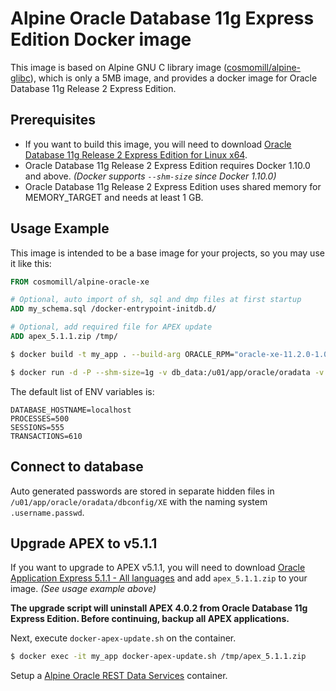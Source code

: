 Alpine Oracle Database 11g Express Edition Docker image
=======================================================

This image is based on Alpine GNU C library image ([cosmomill/alpine-glibc](https://hub.docker.com/r/cosmomill/alpine-glibc/)), which is only a 5MB image, and provides a docker image for Oracle Database 11g Release 2 Express Edition.

Prerequisites
-------------

- If you want to build this image, you will need to download [Oracle Database 11g Release 2 Express Edition for Linux x64](http://www.oracle.com/technetwork/database/database-technologies/express-edition/downloads/index.html).
- Oracle Database 11g Release 2 Express Edition requires Docker 1.10.0 and above. *(Docker supports ```--shm-size``` since Docker 1.10.0)*
- Oracle Database 11g Release 2 Express Edition uses shared memory for MEMORY_TARGET and needs at least 1 GB.

Usage Example
-------------

This image is intended to be a base image for your projects, so you may use it like this:

```Dockerfile
FROM cosmomill/alpine-oracle-xe

# Optional, auto import of sh, sql and dmp files at first startup
ADD my_schema.sql /docker-entrypoint-initdb.d/

# Optional, add required file for APEX update
ADD apex_5.1.1.zip /tmp/
```

```sh
$ docker build -t my_app . --build-arg ORACLE_RPM="oracle-xe-11.2.0-1.0.x86_64.rpm.zip"
```

```sh
$ docker run -d -P --shm-size=1g -v db_data:/u01/app/oracle/oradata -v apex_images:/u01/app/oracle/product/11.2.0/xe/apex/images -p 1521:1521 -p 8080:8080 my_app
```

The default list of ENV variables is:

```
DATABASE_HOSTNAME=localhost
PROCESSES=500
SESSIONS=555
TRANSACTIONS=610
```

Connect to database
-------------------

Auto generated passwords are stored in separate hidden files in ```/u01/app/oracle/oradata/dbconfig/XE``` with the naming system ```.username.passwd```.

Upgrade APEX to v5.1.1
----------------------

If you want to upgrade to APEX v5.1.1, you will need to download [Oracle Application Express 5.1.1 - All languages](http://www.oracle.com/technetwork/developer-tools/apex/downloads/index.html) and add ```apex_5.1.1.zip``` to your image. *(See usage example above)*

**The upgrade script will uninstall APEX 4.0.2 from Oracle Database 11g Express Edition. Before continuing, backup all APEX applications.**

Next, execute ```docker-apex-update.sh``` on the container.

```sh
$ docker exec -it my_app docker-apex-update.sh /tmp/apex_5.1.1.zip
```

Setup a [Alpine Oracle REST Data Services](https://hub.docker.com/r/cosmomill/alpine-ords-apex/) container.
